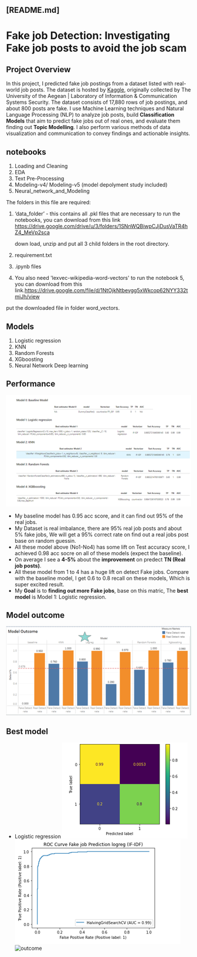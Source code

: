 ## [README.md]

# Fake job Detection: Investigating Fake job posts to avoid the job scam

## Project Overview

In this project, I predicted fake job postings from a dataset listed with real-world job posts. The dataset is hosted by [Kaggle](https://www.kaggle.com/shivamb/real-or-fake-fake-jobposting-prediction), originally collected by The University of the Aegean | Laboratory of Information & Communication Systems Security. The dataset consists of 17,880 rows of job postings, and about 800 posts are fake. I use Machine Learning techniques and Natural Language Processing (NLP) to analyze job posts, build **Classification Models** that aim to predict fake jobs out of real ones, and evaluate them finding out **Topic Modelling**. I also perform various methods of data visualization and communication to convey findings and actionable insights.

## notebooks 

1. Loading and Cleaning
2. EDA
3. Text Pre-Processing
4. Modeling-v4/ Modeling-v5 (model depolyment study included)
5. Neural_network_and_Modeling

The folders in this file are required:

1. ‘data_folder’ - this contains all .pkl files that are necessary to run the notebooks, you can download from this link https://drive.google.com/drive/u/3/folders/1SNnWQBiwpCJjDusVaTR4hZ4_MeVp2sca

   down load, unzip and put all 3 child folders in the root directory.

2. requirement.txt

3. .ipynb files

4.  You also need 'lexvec-wikipedia-word-vectors' to run the notebook 5, you can download from this link.https://drive.google.com/file/d/1NtOjkNtbevgg5xWkcop62NYY332tmiJh/view

   put the downloaded file in folder word_vectors.
 
## Models
1. Logistic regression
2. KNN
3. Random Forests
4. XGboosting
5. Neural Network Deep learning
##  Performance
![perfomance](pic/model_performance.PNG)

-   My baseline model has 0.95 acc score, and it can find out 95% of the real jobs.
-   My Dataset is real imbalance, there are 95% real job posts and about 5% fake jobs, We will get a 95% correct rate on find out a real jobs post base on random guessin.
-   All these model above (No1-No4) has some lift on Test accuracy score, I achieved 0.98 acc socre on all of these models (expect the baseline).
-   On average I see a  **4-5%**  about the  **improvement**  on predect  **TN (Real job posts)**.
-   All these model from 1 to 4 has a huge lift on detect Fake jobs. Compare with the baseline model, I get 0.6 to 0.8 recall on these models, Which is super excited result.
-   My  **Goal**  is to  **finding out more Fake jobs**, base on this matric, The  **best model**  is Model 1: Logistic regression.

##  Model outcome
![outcome](pic/outcome.PNG)

## Best model
- Logistic regression
![outcome](pic/logreg_confusion_matrix.PNG)
![outcome](pic/log_reg_auc.PNG)
![outcome](pic/log_reg_report.PNG.PNG)

   
   
   